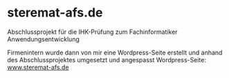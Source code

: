 # steremat-afs.de
Abschlussprojekt für die IHK-Prüfung zum Fachinformatiker Anwendungsentwicklung

Firmenintern wurde dann von mir eine Wordpress-Seite erstellt und anhand des Abschlussprojektes umgesetzt und angespasst
Wordpress-Seite: www.steremat-afs.de

